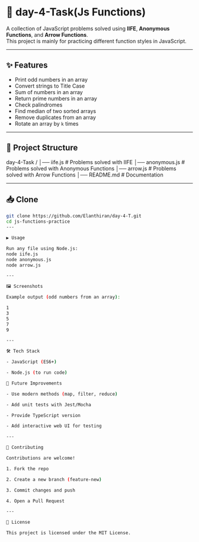 # 🚀 day-4-Task(Js Functions)

A collection of JavaScript problems solved using **IIFE**, **Anonymous Functions**, and **Arrow Functions**.  
This project is mainly for practicing different function styles in JavaScript.

---

## ✨ Features
- Print odd numbers in an array  
- Convert strings to Title Case  
- Sum of numbers in an array  
- Return prime numbers in an array  
- Check palindromes  
- Find median of two sorted arrays  
- Remove duplicates from an array  
- Rotate an array by `k` times  

---

## 📂 Project Structure
day-4-Task /
│── iife.js # Problems solved with IIFE
│── anonymous.js # Problems solved with Anonymous Functions
│── arrow.js # Problems solved with Arrow Functions
│── README.md # Documentation



---

## 📥 Clone
```bash
git clone https://github.com/Elanthiran/day-4-T.git
cd js-functions-practice
---

▶️ Usage

Run any file using Node.js:
node iife.js
node anonymous.js
node arrow.js

---

🖼️ Screenshots

Example output (odd numbers from an array):

1
3
5
7
9

---

🛠️ Tech Stack

- JavaScript (ES6+)

- Node.js (to run code)

🚧 Future Improvements

- Use modern methods (map, filter, reduce)

- Add unit tests with Jest/Mocha

- Provide TypeScript version

- Add interactive web UI for testing

---

🤝 Contributing

Contributions are welcome!

1. Fork the repo

2. Create a new branch (feature-new)

3. Commit changes and push

4. Open a Pull Request

---

📜 License

This project is licensed under the MIT License.
